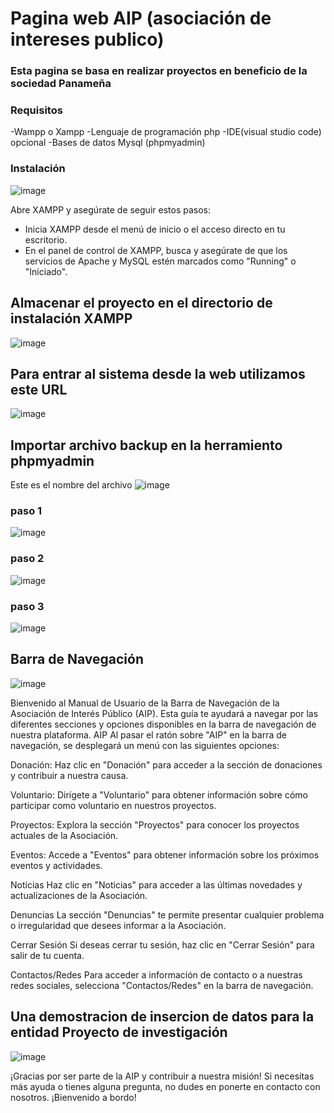 # Pagina web AIP (asociación de intereses publico)
### Esta pagina se basa en realizar proyectos en beneficio de la sociedad Panameña 

### Requisitos
-Wampp o Xampp
-Lenguaje de programación php 
-IDE(visual studio code) opcional
-Bases de datos Mysql (phpmyadmin)

### Instalación
![image](https://github.com/sam264seg/login-registro2/assets/125157739/8d26dfb6-92fc-40de-9a22-16eeb3b382a2)

Abre XAMPP y asegúrate de seguir estos pasos:
- Inicia XAMPP desde el menú de inicio o el acceso directo en tu escritorio.
- En el panel de control de XAMPP, busca y asegúrate de que los servicios de Apache y MySQL estén marcados como "Running" o "Iniciado".

## Almacenar el proyecto en el directorio de instalación XAMPP
![image](https://github.com/sam264seg/login-registro2/assets/125157739/20c57e93-a5cc-4045-9489-8ec7b5f81cdf)

## Para entrar al sistema desde la web utilizamos este URL 
![image](https://github.com/sam264seg/login-registro2/assets/125157739/7561ffb9-1fdb-41e2-9874-63835a627bfc)

## Importar archivo backup en la herramiento phpmyadmin
Este es el nombre del archivo 
![image](https://github.com/sam264seg/login-registro2/assets/125157739/8d3fdf08-0128-4bbc-9e31-84c644a53336)

### paso 1
![image](https://github.com/sam264seg/login-registro2/assets/125157739/035240a7-9717-4a60-9995-77da2e97437b)

### paso 2
![image](https://github.com/sam264seg/login-registro2/assets/125157739/0ef4205f-d3b2-4b7c-bae8-c3e1732d1cb9)

### paso 3
![image](https://github.com/sam264seg/login-registro2/assets/125157739/bc5f3aab-715b-45d5-ba71-7b4d6d34a975)


## Barra de Navegación
![image](https://github.com/sam264seg/login-registro2/assets/125157739/b37e0b22-40dd-4d45-b5c2-380722a8e77d)

Bienvenido al Manual de Usuario de la Barra de Navegación de la Asociación de Interés Público (AIP). Esta guía te ayudará a navegar por las diferentes secciones y opciones disponibles en la barra de navegación de nuestra plataforma.
AIP
Al pasar el ratón sobre "AIP" en la barra de navegación, se desplegará un menú con las siguientes opciones:

Donación: Haz clic en "Donación" para acceder a la sección de donaciones y contribuir a nuestra causa.

Voluntario: Dirígete a "Voluntario" para obtener información sobre cómo participar como voluntario en nuestros proyectos.

Proyectos: Explora la sección "Proyectos" para conocer los proyectos actuales de la Asociación.

Eventos: Accede a "Eventos" para obtener información sobre los próximos eventos y actividades.

Noticias
Haz clic en "Noticias" para acceder a las últimas novedades y actualizaciones de la Asociación.

Denuncias
La sección "Denuncias" te permite presentar cualquier problema o irregularidad que desees informar a la Asociación.

Cerrar Sesión
Si deseas cerrar tu sesión, haz clic en "Cerrar Sesión" para salir de tu cuenta.

Contactos/Redes
Para acceder a información de contacto o a nuestras redes sociales, selecciona "Contactos/Redes" en la barra de navegación.

## Una demostracion de insercion de datos para la entidad Proyecto de investigación
![image](https://github.com/sam264seg/login-registro2/assets/125157739/7b4d5f7a-45f5-448e-9eeb-b5d7368e3c0f)


¡Gracias por ser parte de la AIP y contribuir a nuestra misión! Si necesitas más ayuda o tienes alguna pregunta, no dudes en ponerte en contacto con nosotros. ¡Bienvenido a bordo!
